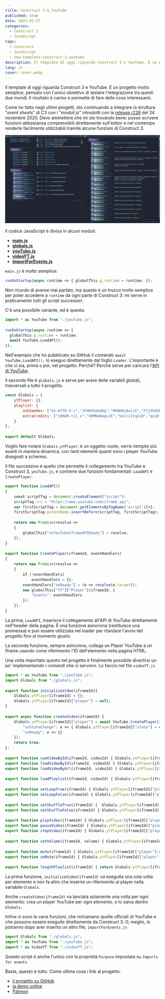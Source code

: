 ```yaml
---
title: Construct 3 & YouTube
published: true
date: 2021-01-27
categories:
  - Construct 3
  - JavaScript
tags:
  - Construct
  - JavaScript
  - new-template-construct-3-youtube
description: Il template di oggi riguarda Construct 3 e YouTube. È un progetto molto semplice, pensato con l'unico obiettivo di testare l'integrazione tra questi due mondi. Il risultato è carino e permette di fare delle cose interessanti.
lang: it
cover: cover.webp
---
```


Il template di oggi riguarda Construct 3 e YouTube. È un progetto molto semplice, pensato con l'unico obiettivo di testare l'integrazione tra questi due mondi. Il risultato è carino e permette di fare delle cose interessanti.

Come ho fatto negli ultimi progetti, sto continuando a integrare la struttura "_event sheets_" di C3 con i "_moduli js_" introdotti con la [release r226](https://www.construct.net/en/make-games/releases/beta/r226) del 24 novembre 2020. Devo ammettere che mi sto trovando bene: posso scrivere funzioni abbastanza comprensibili direttamente sull'editor e nel contempo renderle facilmente utilizzabili tramite alcune funzioni di Construct 3.

![Immagine](./event-sheets.webp)

Il codice JavaScript è diviso in alcuni moduli:
- [**main.js**](https://github.com/el3um4s/construct-demo/blob/master/javascript/007-youtube/source/files/scripts/main.js)
- [**globals.js**](https://github.com/el3um4s/construct-demo/blob/master/javascript/007-youtube/source/files/scripts/globals.js)
- [**youTube.js**](https://github.com/el3um4s/construct-demo/blob/master/javascript/007-youtube/source/files/scripts/youtube.js)
- [**videoYT.js**](https://github.com/el3um4s/construct-demo/blob/master/javascript/007-youtube/source/files/scripts/videoyt.js)
- [**importForEvents.js**](https://github.com/el3um4s/construct-demo/blob/master/javascript/007-youtube/source/files/scripts/importforevents.js)

`main.js` è molto semplice:

```js
runOnStartup(async runtime => {	globalThis.g_runtime = runtime; });
```

Non ricordo di averne mai parlato, ma questo è un trucco molto semplice per poter accedere a `runtime` da ogni parte di Construct 3: mi serve in praticamente tutti gli script successivi.

C'è una possibile variante, ed è questa:

```js
import * as YouTube from "./youTube.js";

runOnStartup(async runtime => {
  globalThis.g_runtime = runtime;
  await YouTube.LoadAPI();
});
```

Nell'esempio che ho pubblicato su GitHub il comando `await YouTube.LoadAPI();` lo eseguo direttamente dal foglio `Loader`. L'importante è che ci sia, prima o poi, nel progetto. Perché? Perché serve per caricare l'[API di YouTube](https://developers.google.com/youtube/iframe_api_reference).

Il secondo file è `globals.js` e serve per avere delle variabili globali, trasversali a tutto il progetto.

```js
const Globals = {
	ytPlayer: {},
	playlist: {
		askGamdev: ["k2-AfT0-V-c","JF404Smm4Og","MkNHQjBuCcE","F7j5h03W3CA","kFqpgqn1dEk","0V2d2S9j5Og","rzwJZC3cGlw", "oTm5cxZEdmU", "xkH5NemDPSY", "CxI-ptHu3rQ", "wxM7hsydzdQ", "onvs1ib98R"],
		extraCredits: ["z06QR-tz1_o","dHMNeNapL1E","UvCri1tqIxQ","qxsEimJ_3bM","2xfxx27HbM4","rDjrOaoHz9s"]
	}
};

export default Globals;
```

Voglio fare notare `Globals.ytPlayer`: è un oggetto vuoto, verrà riempito più avanti in maniera dinamica, con tanti elementi quanti sono i player YouTube disegnati a schermo.

Il file successivo è quello che permette il collegamento tra YouTube e Construct 3, `youTube.js`, e contiene due funzioni fondamentali: `LoadAPI` e `CreatePlayer`.

```js
export function LoadAPI()
{
	const scriptTag = document.createElement("script");
	scriptTag.src = "https://www.youtube.com/iframe_api";
	var firstScriptTag = document.getElementsByTagName('script')[0];
	firstScriptTag.parentNode.insertBefore(scriptTag, firstScriptTag);

	return new Promise(resolve =>
	{
		globalThis["onYouTubeIframeAPIReady"] = resolve;
	});
}

export function CreatePlayer(iframeId, eventHandlers)
{
	return new Promise(resolve =>
	{
		if (!eventHandlers)
			eventHandlers = {};		
		eventHandlers["onReady"] = (e => resolve(e.target));
		new globalThis["YT"]["Player"](iframeId, {
			"events": eventHandlers
		});
	});
}
```

La prima, `LoadAPI`, inserisce il collegamento all'API di YouTube direttamente nell'header della pagina. È una funzione asincrona (restituisce una promessa) e può essere utilizzata nel loader per ritardare l'avvio del progetto fino al momento giusto.

La seconda funzione, sempre asincrona, collega un Player YouTube a un Iframe usando come riferimento l'ID dell'elemento nella pagina HTML.

Una volta importato questo nel progetto è finalmente possibile divertirsi un po' implementando i comandi che ci servono. Lo faccio nel file `videoYT.js`

```js
import * as YouTube from "./youTube.js";
import Globals from "./globals.js";

export function initializeVideo(iframeId){
	Globals.ytPlayer[iframeId] = {};
	Globals.ytPlayer[iframeId]["player"] = null;
}

export async function createVideo(iframeId) {
	Globals.ytPlayer[iframeId]["player"] = await YouTube.CreatePlayer(iframeId, {
		"onStateChange": e => { Globals.ytPlayer[iframeId]["state"] = e.data; },
		"onReady": e => {}
	});
	return true;
};

export function cueVideoById(iframeId, videoId) { Globals.ytPlayer[iframeId]["player"].cueVideoById(videoId); }
export function loadVideoById(iframeId, videoId) { Globals.ytPlayer[iframeId]["player"].loadVideoById(videoId); }
export function loadVideoByUrl(iframeId, videoId) {	Globals.ytPlayer[iframeId]["player"].loadVideoByUrl(videoId); }

export function loadPlaylist(iframeId, videoId) { Globals.ytPlayer[iframeId]["player"].loadPlaylist(Globals.playlist[videoId]); }

export function setLoopTrue(iframeId) {	Globals.ytPlayer[iframeId]["player"].setLoop(true); }
export function setLoopFalse(iframeId) { Globals.ytPlayer[iframeId]["player"].setLoop(false); }

export function setShuffleTrue(iframeId) {	Globals.ytPlayer[iframeId]["player"].setShuffle(true); }
export function setShuffleFalse(iframeId) { Globals.ytPlayer[iframeId]["player"].setShuffle(false); }

export function playVideo(iframeId) { Globals.ytPlayer[iframeId]["player"].playVideo(); }
export function pauseVideo(iframeId) { Globals.ytPlayer[iframeId]["player"].pauseVideo(); }
export function stopVideo(iframeId) { Globals.ytPlayer[iframeId]["player"].stopVideo(); }

export function setVolume(iframeId, volume) { Globals.ytPlayer[iframeId]["player"].setVolume(volume); }

export function mute(iframeId) { Globals.ytPlayer[iframeId]["player"].mute(); }
export function unMute(iframeId) { Globals.ytPlayer[iframeId]["player"].unMute(); }

export function lengthPlaylist(iframeId) { return Globals.ytPlayer[iframeId]["player"].getPlaylist().length; }
```

La prima funzione, `initializeVideo(iframeId)` va eseguita una sola volta per elemento e non fa altro che inserire un riferimento al player nella variabile `Globals`.

Anche `createVideo(iframeId)` va lanciata solamente una volta per ogni elemento: crea un player YouTube per ogni elemento, e lo salva dentro `Globals`.

Infine ci sono le varie funzioni, che richiamano quelle ufficiali di YouTube e che possono essere eseguite direttamente da Construct 3. O, meglio, lo potranno dopo aver inserito un altro file, `importForEvents.js`

```js
import Globals from "./globals.js";
import * as YouTube from "./youTube.js";
import * as VideoYT from "./videoYT.js";
```

Questo script è anche l'unico con la proprietà `Purpose` impostata su `Imports for events`.

Basta, questo è tutto. Come ultima cosa i link al progetto:

- [il progetto su GitHub](https://github.com/el3um4s/construct-demo)
- [la demo online](https://c3demo.stranianelli.com/javascript/007-youtube/demo/)
- [Patreon](https://www.patreon.com/el3um4s)
